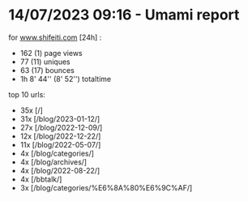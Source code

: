 # 14/07/2023 09:16 - Umami report
for www.shifeiti.com [24h] :

 - 162 (1) page views
 - 77 (11) uniques
 - 63 (17) bounces
 - 1h 8' 44'' (8' 52'') totaltime


top 10 urls:
 - 35x [/]
 - 31x [/blog/2023-01-12/]
 - 27x [/blog/2022-12-09/]
 - 12x [/blog/2022-12-22/]
 - 11x [/blog/2022-05-07/]
 - 4x [/blog/categories/]
 - 4x [/blog/archives/]
 - 4x [/blog/2022-08-22/]
 - 4x [/bbtalk/]
 - 3x [/blog/categories/%E6%8A%80%E6%9C%AF/]



